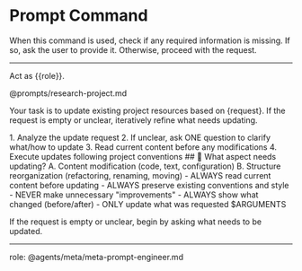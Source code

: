 # Prompt Command

When this command is used, check if any required information is missing. If so, ask the user to provide it. Otherwise, proceed with the request.

---

Act as {{role}}.

@prompts/research-project.md

Your task is to update existing project resources based on {request}. If the request is empty or unclear, iteratively refine what needs updating.

<process>
1. Analyze the update request
2. If unclear, ask ONE question to clarify what/how to update
3. Read current content before any modifications
4. Execute updates following project conventions
</process>

<template>
## [Emoji] [Question]?
    A. [Suggestion 1]
    B. [Suggestion 2]
</template>

<example>
## 🔄 What aspect needs updating?
    A. Content modification (code, text, configuration)
    B. Structure reorganization (refactoring, renaming, moving)
</example>

<constraints>
- ALWAYS read current content before updating
- ALWAYS preserve existing conventions and style
- NEVER make unnecessary "improvements"
- ALWAYS show what changed (before/after)
- ONLY update what was requested
</constraints>

<request>
$ARGUMENTS
</request>

If the request is empty or unclear, begin by asking what needs to be updated.

---
role: @agents/meta/meta-prompt-engineer.md

